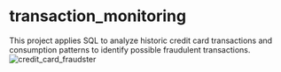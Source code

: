 # transaction_monitoring
This project applies SQL to analyze historic credit card transactions and consumption patterns to identify possible fraudulent transactions.
![credit_card_fraudster](https://github.com/ahcano/transaction_monitoring/assets/141194281/67f2f5ef-2180-473f-83b7-950df9937994)
